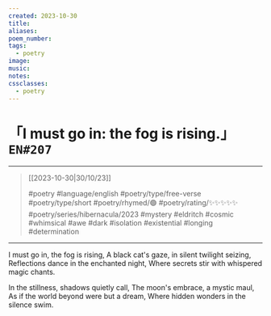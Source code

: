 ```yaml
---
created: 2023-10-30
title:
aliases:
poem_number:
tags:
  - poetry
image:
music:
notes:
cssclasses:
  - poetry
---
```

# 「I must go in: the fog is rising.」 `EN#207`

---

> [[2023-10-30|30/10/23]]
> 
> #poetry 
> #language/english 
> #poetry/type/free-verse #poetry/type/short 
> #poetry/rhymed/🟢 
> #poetry/rating/✨✨✨✨✨ 
> #poetry/series/hibernacula/2023 #mystery #eldritch #cosmic #whimsical #awe #dark #isolation #existential #longing #determination 

---

I must go in, the fog is rising,
A black cat's gaze, in silent twilight seizing,
Reflections dance in the enchanted night,
Where secrets stir with whispered magic chants.

In the stillness, shadows quietly call,
The moon's embrace, a mystic maul,
As if the world beyond were but a dream,
Where hidden wonders in the silence swim.